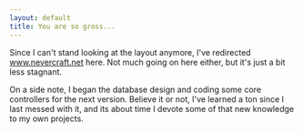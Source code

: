```yaml
---
layout: default
title: You are so gross...
---
```


Since I can't stand looking at the layout anymore, I've redirected
www.nevercraft.net here.  Not much going on here either, but it's just a bit
less stagnant.

On a side note, I began the database design and coding some core controllers
for the next version.  Believe it or not, I've learned a ton since I last
messed with it, and its about time I devote some of that new knowledge to my
own projects.
